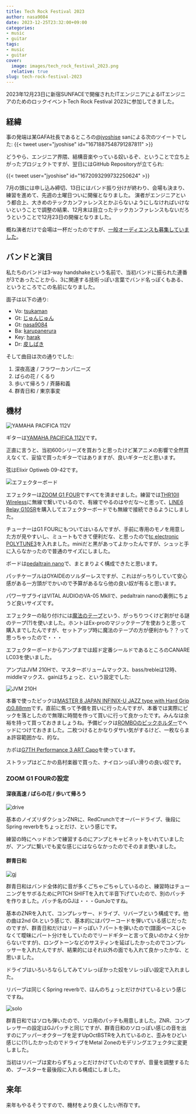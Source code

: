 ```yaml
---
title: Tech Rock Festival 2023
author: nasa9084
date: 2023-12-25T23:32:00+09:00
categories:
- music
- guitar
tags:
- music
- guitar
cover:
  image: images/tech_rock_festival_2023.png
  relative: true
slug: tech-rock-festival-2023
---
```


2023年12月23日に新宿SUNFACEで開催されたITエンジニアによるITエンジニアのためのロックイベントTech Rock Festival 2023に参加してきました。

## 経緯

事の発端は某GAFA社長であるところの[@jyoshise](https://twitter.com/jyoshise) sanによる次のツイートでした:
{{< tweet user="jyoshise" id="1671887548791287811" >}}

どうやら、エンジニア界隈、結構音楽やっている奴いるぞ、ということで立ち上がったプロジェクトですが、翌日にはGitHub Repositoryが立てられ:

{{< tweet user="jyoshise" id="1672093299732250624" >}}

7月の頭には申し込み締切、13日にはバンド振り分けが終わり、会場も決まり、練習を進めて、先週の土曜日ついに開催となりました。
演者がエンジニアという都合上、大きめのテックカンファレンスとかぶらないようにしなければいけないということで調整の結果、12月末は目立ったテックカンファレンスもないだろうということで12月23日の開催となりました。

概ね演者だけで会場は一杯だったのですが、[一般オーディエンスも募集していました](https://trf.connpass.com/event/293949/)。

## バンドと演目

私たちのバンドは3-way handshakeという名前で、当初バンドに振られた連番が3であったことから、3に関連する技術っぽい言葉でバンド名っぽくもある、というところでこの名前になりました。

面子は以下の通り:

* Vo: [tsukaman](https://twitter.com/tsukaman)
* Gt: [じゅんじゅん](https://twitter.com/yoshiyama_hana)
* Gt: [nasa9084](https://twitter.com/nasa9084)
* Ba: [karupanerura](https://twitter.com/karupanerura)
* Key: [harak](https://twitter.com/yb300k)
* Dr: [皮しばき](https://twitter.com/r315dr)

そして曲目は次の通りでした:

1. 深夜高速 / フラワーカンパニーズ
2. ばらの花 / くるり
3. 歩いて帰ろう / 斉藤和義
4. 群青日和 / 東京事変

## 機材

![YAMAHA PACIFICA 112V](images/guitar.jpg)

ギターは[YAMAHA PACIFICA 112V](https://jp.yamaha.com/products/musical_instruments/guitars_basses/el_guitars/pacifica/pac_100.html)です。

正直に言うと、当初600シリーズを買おうと思ったけど某アニメの影響で全然買えなくて、妥協で買ったギターではありますが、良いギターだと思います。

弦はElixir Optiweb 09-42です。

![エフェクターボード](images/effector.jpg)

エフェクターは[ZOOM G1 FOUR](https://zoomcorp.com/ja/jp/multi-effects/guitar-effects/g1-four-g1x-four/)ですべてを済ませました。練習では[THR10II Wireless](https://jp.yamaha.com/products/musical_instruments/guitars_basses/amps_accessories/thr-ii/index.html)に無線で繋いでいるので、有線でやるのはやだな〜と思って、[LINE6 Relay G10SR](https://line6.jp/products/accessory/#G10SR)を購入してエフェクターボードでも無線で接続できるようにしました。

チューナーはG1 FOURにもついてはいるんですが、手前に専用のモノを用意した方が見やすいし、ミュートもできて便利だな、と思ったので[tc electronic POLYTUNE3](https://www.tcelectronic.com/product.html?modelCode=P0CM0)を入れました。miniだと黒があってよかったんですが、シュッと手に入らなかったので普通のサイズにしました。

ボードは[pedaltrain nano](https://pedaltrain.com/products/pt-nano-sc)で、まとまりよく構成できたと思います。

パッチケーブルはOYAIDEのソルダーレスですが、これはがっちりしていて安心感がある一方頭がでかいので予算があるなら他の良い奴が有ると思います。

パワーサプライはVITAL AUDIOのVA-05 MkIIで、pedaltrain nanoの裏側にちょうど良いサイズです。

エフェクターの貼り付けには[魔法のテープ](https://amzn.to/48xwDM4)という、がっちりつくけど剥がせる謎のテープ(?)を使いました。ホントはEx-proのマジックテープを使おうと思って購入までしたんですが、セットアップ時に魔法のテープの方が便利かも？？って思っちゃったので・・・

エフェクターボードからアンプまでは超ド定番シールドであるところのCANARE LC03を使いました。

アンプはJVM 210Hで、マスターボリュームマックス、bass/trebleは12時、middleマックス、gainはちょっと、という設定でした:

![JVM 210H](images/amp.jpg)

本番で使ったピックは[MASTER 8 JAPAN INFINIX-U JAZZ type with Hard Gripの0.88mm](https://www.soundhouse.co.jp/products/detail/item/277561/)です。直前に焦って予備を買いに行ったんですが、本番では実際にピックを落としたので無理に時間を作って買いに行って良かったです。みんなは余裕を持って買っておきましょうね。予備ピックは[ROMBOのピックホルダー](https://www.soundhouse.co.jp/products/detail/item/281149/)でヘッドにつけておきました。二枚つけるとかなりダサい気がするけど、一枚ならまぁ許容範囲かな、的な。

カポは[G7TH Performance 3 ART Capo](https://www.g7th.com/p3)を使っています。

ストラップはどこかの島村楽器で買った、ナイロンっぽい滑りの良い奴です。

### ZOOM G1 FOURの設定

#### 深夜高速 / ばらの花 / 歩いて帰ろう

![drive](images/drive.png)

基本のノイズリダクションZNRに、RedCrunchでオーバードライブ、後段にSpring reverbをちょっとだけ、という感じです。

練習の時にヘッドホンで練習するのにアンプとキャビネットをいれていましたが、アンプに繋いでも変な感じにはならなかったのでそのまま使いました。

#### 群青日和

![gj](images/gj.png)

群青日和はバンド全体的に音が多くごちゃごちゃしているのと、練習時はチューニングをサボるためにPITCH SHIFTを入れて半音下げていたので、別のパッチを作りました。パッチ名のGJは・・・GunJoですね。

基本のZNRを入れて、コンプレッサー、ドライブ、リバーブという構成です。他の曲は2nd Gt.という感じで、基本的にはパワーコードを弾いている感じだったのですが、群青日和だけはリードっぽい？パートを弾いたので(譜面ベースじゃなくて曖昧にパート分けをしていたのでリードギターと言って良いのかよく分からないですが)、ロングトーンなどのサスティンを延ばしたかったのでコンプレッサーを入れたんですが、結果的にはそれ以外の面でも入れて良かったかな、と思いました。

ドライブはいろいろならしてみてソレっぽかった奴をソレっぽい設定で入れました。

リバーブは同じくSpring reverbで、ほんのちょっとだけかけているという感じですね。

![solo](images/solo.png)

群青日和ではソロも弾いたので、ソロ用のパッチも用意しました。ZNR、コンプレッサーの設定はGJパッチと同じですが、群青日和のソロっぽい感じの音を出すのにアッパーオクターブを足すUpOctBSTRを入れているのと、歪みをひどい感じに(?)したかったのでドライブをMetal Zoneのモデリングエフェクタに変更しました。

当初はリバーブは変わらずちょっとだけかけていたのですが、音量を調整するため、ブースターを最後段に入れる構成にしました。

## 来年

来年もやるそうですので、機材をより良くしたい所存です。
